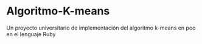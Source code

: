 # Algoritmo-K-means
Un proyecto universitario de implementación del algoritmo k-means en poo en el lenguaje Ruby
